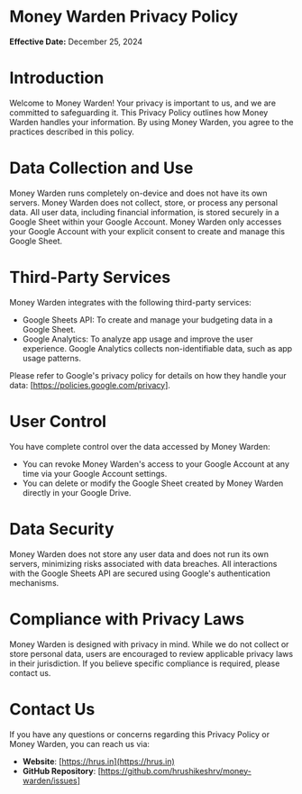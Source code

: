 # Money Warden Privacy Policy
**Effective Date:** December 25, 2024

# Introduction
Welcome to Money Warden! Your privacy is important to us, and we are committed to safeguarding it. This Privacy Policy outlines how Money Warden handles your information. By using Money Warden, you agree to the practices described in this policy.

# Data Collection and Use
Money Warden runs completely on-device and does not have its own servers. Money Warden does not collect, store, or process any personal data. All user data, including financial information, is stored securely in a Google Sheet within your Google Account. Money Warden only accesses your Google Account with your explicit consent to create and manage this Google Sheet.

# Third-Party Services
Money Warden integrates with the following third-party services:

- Google Sheets API: To create and manage your budgeting data in a Google Sheet.
- Google Analytics: To analyze app usage and improve the user experience. Google Analytics collects non-identifiable data, such as app usage patterns.

Please refer to Google's privacy policy for details on how they handle your data: [https://policies.google.com/privacy].

# User Control
You have complete control over the data accessed by Money Warden:

- You can revoke Money Warden's access to your Google Account at any time via your Google Account settings.
- You can delete or modify the Google Sheet created by Money Warden directly in your Google Drive.

# Data Security
Money Warden does not store any user data and does not run its own servers, minimizing risks associated with data breaches. All interactions with the Google Sheets API are secured using Google's authentication mechanisms.

# Compliance with Privacy Laws
Money Warden is designed with privacy in mind. While we do not collect or store personal data, users are encouraged to review applicable privacy laws in their jurisdiction. If you believe specific compliance is required, please contact us.

# Contact Us
If you have any questions or concerns regarding this Privacy Policy or Money Warden, you can reach us via:

- **Website**: [https://hrus.in](https://hrus.in)  
- **GitHub Repository**: [https://github.com/hrushikeshrv/money-warden/issues]
